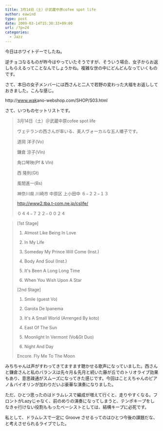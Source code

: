 ```yaml
---
title: 3月14日（土）＠武蔵中原cofee spot life
author: eawind
type: post
date: 2009-03-14T15:30:33+09:00
url: /?p=24
categories:
  - Jazz
---
```

今日はホワイトデーでしたね。

逆チョコなるものが昨今はやっていたそうですが、そういう場合、女子からお返しもらえるってことなんでしょうかね。複雑な世の中にどんどんなっていくものです。

さて、本日の女子メンバーには西さんと二人で若野の変わった大福をお返ししておきました。こんな感じ。

http://<wbr />www.wak<wbr />ano-web<wbr />shop.co<wbr />m/SHOP/<wbr />S03.htm<wbr />l

さて、いつものセットリストです。

> 3月14日（土）＠武蔵中原cofee spot life
>
> ヴェテランの西さんが率いる、美人ヴォーカルな五人囃子です。
>
> 道岡 洋子(Vo)
>
> 鎌倉 涼子(Vln)
>
> 角口琴映(Pf & Vln)
>
> 西 隆則(Gt)
>
> 風間進一(Bs)
>
> 神奈川県 川崎市 中原区 上小田中 ６−２２−１３
>
> <a href="http://www2.tba.t-com.ne.jp/cslife/" target="_blank" rel="noopener noreferrer">http://<wbr />www2.tb<wbr />a.t-com<wbr />.ne.jp/<wbr />cslife/</a>
>
> ０４４−７２２−００２４

> [1st Stage]
>
> 1. Almost Like Being In Love
>
> 2. In My Life
>
> 3. Someday My Prince Will Come (Inst.)
>
> 4. Body And Soul (Inst.)
>
> 5. It's Been A Long Long Time
>
> 6. When You Wish Upon A Star
>
> [2nd Stage]
>
> 1. Smile (guest Vo)
>
> 2. Garota De Ipanema
>
> 3. It's A Small World (Arrenged By koto)
>
> 4. East Of The Sun
>
> 5. Moonlight In Vermont (Vo&Gt Duo)
>
> 6. Night And Day
>
> Encore. Fly Me To The Moon

みちちゃんは声がすわってきてますます聴かせる歌声になっていました。西さんと鎌倉さんと私のバランスは先々月＆先月と続いた藤が丘でのトリオライブ効果もあり、意思疎通がスムーズになってきた感じです。今回はことえちゃんのピアノ＆バイオリンが加わりだいぶ豪華な演奏になりました。

ただ、ひとつ思ったのはドラムレスで編成が増えて行くと、走りやすくなる。フロントがLazyじゃなく、前のめりの演奏になってしまうと、テンポキープをしなきゃ行けない役割ももったベーシストとしては、結構キープに必死です。

私として、ドラムレスで一定に Groove させるってのはひとつ今後の課題だな、と考えさせられるライブでした。
